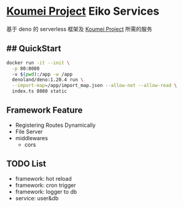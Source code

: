# [Koumei Project](https://github.com/ddosakura/koumei) Eiko Services

基于 deno 的 serverless 框架及 [Koumei Project](https://github.com/ddosakura/koumei) 所需的服务

## ## QuickStart

```bash
docker run -it --init \
  -p 80:8080
  -v $(pwd):/app -w /app
  denoland/deno:1.20.4 run \
  --import-map=/app/import_map.json --allow-net --allow-read \
  index.ts 8080 static
```

## Framework Feature

+ Registering Routes Dynamically
+ File Server
+ middlewares
  + cors

## TODO List

+ framework: hot reload
+ framework: cron trigger
+ framework: logger to db
+ service: user&db
